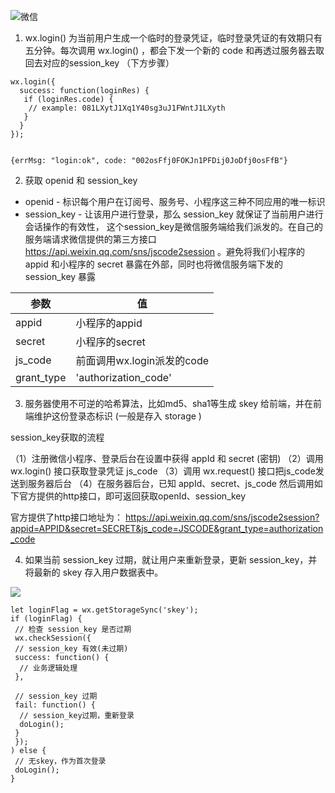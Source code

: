 
![微信](https://files.jb51.net/file_images/article/201804/20184984148499.jpg?20183984355)

1. wx.login() 为当前用户生成一个临时的登录凭证，临时登录凭证的有效期只有五分钟。每次调用 wx.login() ，都会下发一个新的 code 和再透过服务器去取回去对应的session_key （下方步骤）

```
wx.login({
  success: function(loginRes) {
   if (loginRes.code) {
    // example: 081LXytJ1Xq1Y40sg3uJ1FWntJ1LXyth
   }
  }
});


{errMsg: "login:ok", code: "002osFfj0FOKJn1PFDij0JoDfj0osFfB"}

```

2. 获取 openid 和 session_key
 - openid - 标识每个用户在订阅号、服务号、小程序这三种不同应用的唯一标识
 - session_key - 让该用户进行登录，那么 session_key 就保证了当前用户进行会话操作的有效性，
 这个session_key是微信服务端给我们派发的。在自己的服务端请求微信提供的第三方接口 https://api.weixin.qq.com/sns/jscode2session 。避免将我们小程序的  appid 和小程序的 secret 暴露在外部，同时也将微信服务端下发的 session_key 暴露
 
| 参数 | 值 |
| - | - |
| appid	| 小程序的appid |
| secret |小程序的secret |
| js_code | 前面调用wx.login派发的code |
| grant_type |'authorization_code' |

3. 服务器使用不可逆的哈希算法，比如md5、sha1等生成 skey 给前端，并在前端维护这份登录态标识 (一般是存入 storage )

session_key获取的流程

（1）注册微信小程序、登录后台在设置中获得 appId 和 secret (密钥)
（2）调用 wx.login() 接口获取登录凭证 js_code
（3）调用 wx.request() 接口把js_code发送到服务器后台
（4）在服务器后台，已知 appId、secret、js_code
然后调用如下官方提供的http接口，即可返回获取openId、session_key

官方提供了http接口地址为：
https://api.weixin.qq.com/sns/jscode2session?appid=APPID&secret=SECRET&js_code=JSCODE&grant_type=authorization_code


4. 如果当前 session_key 过期，就让用户来重新登录，更新 session_key，并将最新的 skey 存入用户数据表中。

![](https://files.jb51.net/file_images/article/201804/20184984837214.png?20183984849)

```
let loginFlag = wx.getStorageSync('skey');
if (loginFlag) {
 // 检查 session_key 是否过期
 wx.checkSession({
 // session_key 有效(未过期)
 success: function() {
  // 业务逻辑处理
 },
  
 // session_key 过期
 fail: function() {
  // session_key过期，重新登录
  doLogin();
 }
 });
) else {
 // 无skey，作为首次登录
 doLogin();
}
```